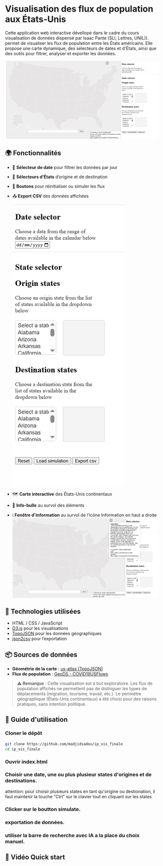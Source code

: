 # Visualisation des flux de population aux États-Unis

Cette application web interactive dévellopé dans le cadre du cours visualisation de données dispensé par Isaac Pante (SLI, Lettres, UNIL)).
 permet de visualiser les flux de population entre les États américains. Elle propose une carte dynamique, des sélecteurs de dates et d'États, ainsi que des outils pour filtrer, analyser et exporter les données.

![](./screens/1.PNG) 

## 🌍 Fonctionnalités

- 📅 **Sélecteur de date** pour filtrer les données par jour
- 🧭 **Sélecteurs d’États** d’origine et de destination
- 🔄 **Boutons** pour réinitialiser ou simuler les flux
- 📤 **Export CSV** des données affichées

  ![](./screens/2.PNG) 

- 🗺️ **Carte interactive** des États-Unis continentaux
- 🧠 **Info-bulle** au survol des éléments
- ℹ️ **Fenêtre d'information** au survol de l’icône Information en haut a droite
    ![](./screens/6.PNG) 


## 🧪 Technologies utilisées

- HTML / CSS / JavaScript
- [D3.js](https://d3js.org/) pour les visualisations
- [TopoJSON](https://github.com/topojson/topojson) pour les données géographiques
- [json2csv](https://github.com/zemirco/json2csv) pour l’exportation

## 📦 Sources de données

- **Géométrie de la carte** : [us-atlas (TopoJSON)](https://github.com/topojson/us-atlas)
- **Flux de population** : [GeoDS - COVID19USFlows](https://github.com/GeoDS/COVID19USFlows)

> ⚠️ **Remarque** : Cette visualisation est à but exploratoire. Les flux de population affichés ne permettent pas de distinguer les types de déplacements (migration, tourisme, travail, etc.). Le périmètre géographique (États-Unis continentaux) a été choisi pour des raisons pratiques, sans intention politique.

## 🚀 Guide d'utilisation

### Cloner le dépôt

```bash
git clone https://github.com/madjidsadou/ip_vis_finale
cd ip_vis_finale
```

### Ouvrir index.html
### Choisir une date, une ou plus plusieur states d'origines et de destinations.
attention: pour choisir plusieurs states en tant qu'origine ou destionation, il faut maintenir la touche "Ctrl" sur le clavier tout en cliquant sur les states
### Clicker sur le boutton simulate.
### exportation de données.
### utiliser la barre de recherche avec IA a la place du choix manuel.

## 🚀 Vidéo Quick start



